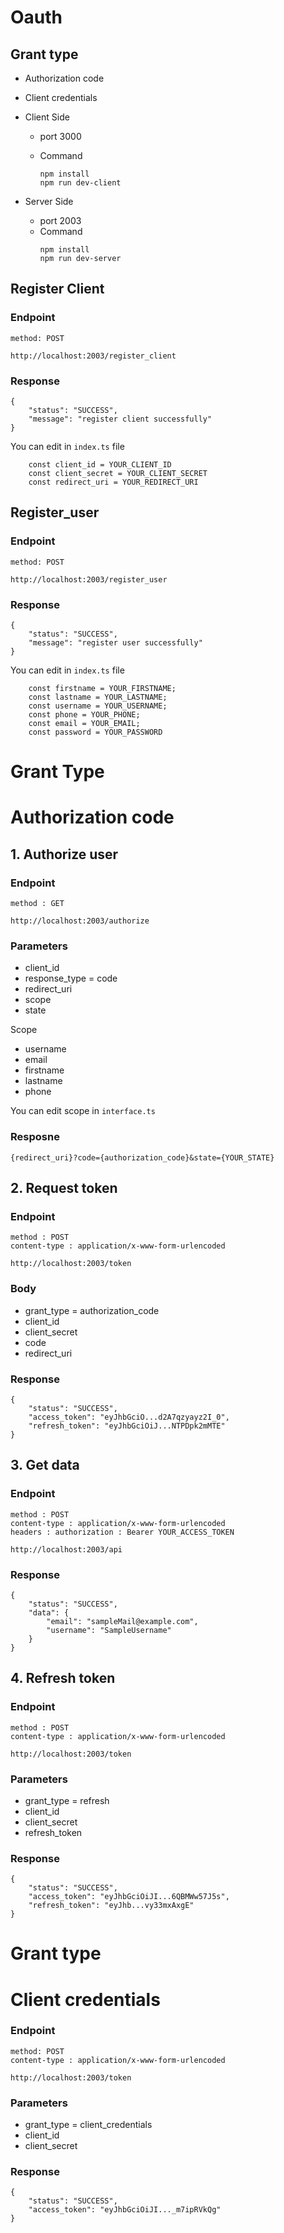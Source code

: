 # Oauth

## Grant type

- Authorization code
- Client credentials

- Client Side

  - port 3000

  - Command

    ```
    npm install
    npm run dev-client
    ```

- Server Side
  - port 2003
  - Command
    ```
    npm install
    npm run dev-server
    ```

## Register Client

### Endpoint

```
method: POST

http://localhost:2003/register_client
```

### Response

```
{
    "status": "SUCCESS",
    "message": "register client successfully"
}
```

You can edit in `index.ts` file

```
    const client_id = YOUR_CLIENT_ID
    const client_secret = YOUR_CLIENT_SECRET
    const redirect_uri = YOUR_REDIRECT_URI
```

## Register_user

### Endpoint

```
method: POST

http://localhost:2003/register_user
```

### Response

```
{
    "status": "SUCCESS",
    "message": "register user successfully"
}
```

You can edit in `index.ts` file

```
    const firstname = YOUR_FIRSTNAME;
    const lastname = YOUR_LASTNAME;
    const username = YOUR_USERNAME;
    const phone = YOUR_PHONE;
    const email = YOUR_EMAIL;
    const password = YOUR_PASSWORD
```

# Grant Type

# Authorization code

## 1. Authorize user

### Endpoint

```
method : GET

http://localhost:2003/authorize
```

### Parameters

- client_id
- response_type = code
- redirect_uri
- scope
- state

Scope

- username
- email
- firstname
- lastname
- phone

You can edit scope in `interface.ts`

### Resposne

```
{redirect_uri}?code={authorization_code}&state={YOUR_STATE}
```

## 2. Request token

### Endpoint

```
method : POST
content-type : application/x-www-form-urlencoded

http://localhost:2003/token
```

### Body

- grant_type = authorization_code
- client_id
- client_secret
- code
- redirect_uri

### Response

```
{
    "status": "SUCCESS",
    "access_token": "eyJhbGciO...d2A7qzyayz2I_0",
    "refresh_token": "eyJhbGciOiJ...NTPDpk2mMTE"
}
```

## 3. Get data

### Endpoint

```
method : POST
content-type : application/x-www-form-urlencoded
headers : authorization : Bearer YOUR_ACCESS_TOKEN

http://localhost:2003/api
```

### Response

```
{
    "status": "SUCCESS",
    "data": {
        "email": "sampleMail@example.com",
        "username": "SampleUsername"
    }
}
```

## 4. Refresh token

### Endpoint

```
method : POST
content-type : application/x-www-form-urlencoded

http://localhost:2003/token
```

### Parameters

- grant_type = refresh
- client_id
- client_secret
- refresh_token

### Response

```
{
    "status": "SUCCESS",
    "access_token": "eyJhbGciOiJI...6QBMWw57J5s",
    "refresh_token": "eyJhb...vy33mxAxgE"
}
```

# Grant type

# Client credentials

### Endpoint

```
method: POST
content-type : application/x-www-form-urlencoded

http://localhost:2003/token
```

### Parameters

- grant_type = client_credentials
- client_id
- client_secret

### Response

```
{
    "status": "SUCCESS",
    "access_token": "eyJhbGciOiJI..._m7ipRVkQg"
}
```
